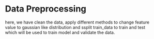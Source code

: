 # Data Preprocessing

here, we have clean the data, apply different methods to change feature value to gaussian like distribution and ssplit train_data to train and test which will be used to train model and validate the data.
